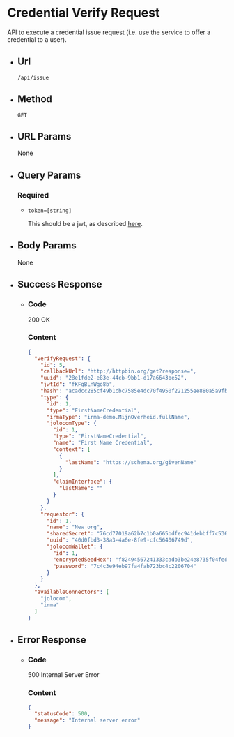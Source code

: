 # Credential Verify Request
API to execute a credential issue request (i.e. use the service to offer a credential to a user).

- ## Url
  `/api/issue`

- ## Method
  `GET`

- ## URL Params
  None

- ## Query Params
  ### Required
  - `token=[string]`

    This should be a jwt, as described [here](../jwt-descriptions/jwt-credential-verify-request.md).

- ## Body Params
  None

- ## Success Response
  - ### Code
    200 OK
    ### Content
    ```json
    {
      "verifyRequest": {
        "id": 5,
        "callbackUrl": "http://httpbin.org/get?response=",
        "uuid": "28e1fde2-e83e-44cb-9bb1-d17a6643be52",
        "jwtId": "fKFqBLnWgo8b",
        "hash": "acadcc285cf49b1cbc7585e4dc70f4950f221255ee880a5a9fb6b34f13b91b63",
        "type": {
          "id": 1,
          "type": "FirstNameCredential",
          "irmaType": "irma-demo.MijnOverheid.fullName",
          "jolocomType": {
            "id": 1,
            "type": "FirstNameCredential",
            "name": "First Name Credential",
            "context": [
              {
                "lastName": "https://schema.org/givenName"
              }
            ],
            "claimInterface": {
              "lastName": ""
            }
          }
        },
        "requestor": {
          "id": 1,
          "name": "New org",
          "sharedSecret": "76cd77019a62b7c1b0a665bdfec941debbff7c5360f65541016e04db12cbdac8",
          "uuid": "40d0fbd3-38a3-4a6e-8fe9-cfc56406749d",
          "jolocomWallet": {
            "id": 1,
            "encryptedSeedHex": "f82494567241333cadb3be24e8735f04fede1293109a2007e18b5381fc83f1733e899107c95c14bf6c7c0257d2a74a457e78d45570a333a9feffad1ba0faceef",
            "password": "7c4c3e94eb97fa4fab723bc4c2206704"
          }
        }
      },
      "availableConnectors": [
        "jolocom",
        "irma"
      ]
    }
    ```

- ## Error Response
  - ### Code
    500 Internal Server Error
    ### Content
    ```json
    {
      "statusCode": 500,
      "message": "Internal server error"
    }
    ```